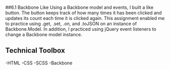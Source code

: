 ##6.1 Backbone Like
Using a Backbone model and events, I built a like button. The button keeps track of how many times it has been clicked and updates its count each time it is clicked again. This assignment enabled me to practice using .get, .set, .on, and .toJSON on an instance of Backbone.Model. In addition, I practiced using jQuery event listeners to change a Backbone model instance.

## Technical Toolbox
-HTML -CSS -SCSS -Backbone

